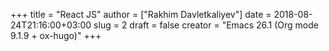 +++
title = "React JS"
author = ["Rakhim Davletkaliyev"]
date = 2018-08-24T21:16:00+03:00
slug = 2
draft = false
creator = "Emacs 26.1 (Org mode 9.1.9 + ox-hugo)"
+++
